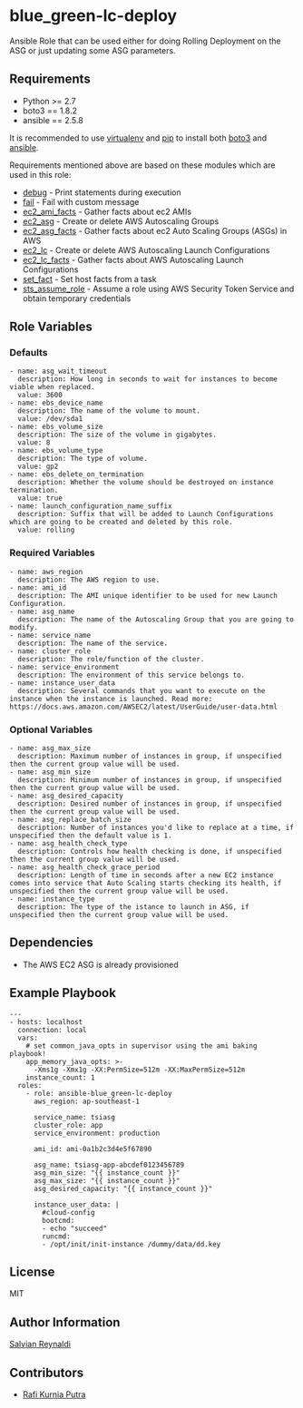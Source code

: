 # blue_green-lc-deploy #

Ansible Role that can be used either for doing Rolling Deployment on the ASG or just updating some ASG parameters.

## Requirements ##

- Python >= 2.7 
- boto3 == 1.8.2
- ansible == 2.5.8

It is recommended to use [virtualenv](https://virtualenv.pypa.io/en/stable/installation/) and [pip](https://pip.pypa.io/en/stable/installing/) to install both [boto3](https://boto3.amazonaws.com/v1/documentation/api/latest/guide/quickstart.html#installation) and [ansible](https://docs.ansible.com/ansible/latest/installation_guide/intro_installation.html#latest-releases-via-pip).

Requirements mentioned above are based on these modules which are used in this role:
- [debug](https://docs.ansible.com/ansible/2.5/modules/debug_module.html) - Print statements during execution
- [fail](https://docs.ansible.com/ansible/2.5/modules/fail_module.html) - Fail with custom message
- [ec2_ami_facts](https://docs.ansible.com/ansible/2.5/modules/ec2_ami_facts_module.html) - Gather facts about ec2 AMIs 
- [ec2_asg](https://docs.ansible.com/ansible/2.5/modules/ec2_asg_module.html) - Create or delete AWS Autoscaling Groups
- [ec2_asg_facts](https://docs.ansible.com/ansible/2.5/modules/ec2_asg_facts_module.html) - Gather facts about ec2 Auto Scaling Groups (ASGs) in AWS
- [ec2_lc](https://docs.ansible.com/ansible/2.5/modules/ec2_lc_module.html) - Create or delete AWS Autoscaling Launch Configurations
- [ec2_lc_facts](https://docs.ansible.com/ansible/2.5/modules/ec2_lc_facts_module.html) - Gather facts about AWS Autoscaling Launch Configurations
- [set_fact](https://docs.ansible.com/ansible/2.5/modules/set_fact_module.html) - Set host facts from a task
- [sts_assume_role](https://docs.ansible.com/ansible/2.5/modules/sts_assume_role_module.html) - Assume a role using AWS Security Token Service and obtain temporary credentials


## Role Variables ##

### Defaults ###
 
    - name: asg_wait_timeout
      description: How long in seconds to wait for instances to become viable when replaced.
      value: 3600
    - name: ebs_device_name
      description: The name of the volume to mount.
      value: /dev/sda1
    - name: ebs_volume_size
      description: The size of the volume in gigabytes.
      value: 8
    - name: ebs_volume_type
      description: The type of volume.
      value: gp2
    - name: ebs_delete_on_termination
      description: Whether the volume should be destroyed on instance termination.
      value: true
    - name: launch_configuration_name_suffix
      description: Suffix that will be added to Launch Configurations which are going to be created and deleted by this role.
      value: rolling

### Required Variables ###

    - name: aws_region
      description: The AWS region to use.
    - name: ami_id
      description: The AMI unique identifier to be used for new Launch Configuration.
    - name: asg_name
      description: The name of the Autoscaling Group that you are going to modify.
    - name: service_name
      description: The name of the service.
    - name: cluster_role
      description: The role/function of the cluster.
    - name: service_environment
      description: The environment of this service belongs to.
    - name: instance_user_data
      description: Several commands that you want to execute on the instance when the instance is launched. Read more: https://docs.aws.amazon.com/AWSEC2/latest/UserGuide/user-data.html

### Optional Variables ###

    - name: asg_max_size
      description: Maximum number of instances in group, if unspecified then the current group value will be used.
    - name: asg_min_size
      description: Minimum number of instances in group, if unspecified then the current group value will be used.
    - name: asg_desired_capacity
      description: Desired number of instances in group, if unspecified then the current group value will be used.
    - name: asg_replace_batch_size
      description: Number of instances you'd like to replace at a time, if unspecified then the default value is 1.
    - name: asg_health_check_type
      description: Controls how health checking is done, if unspecified then the current group value will be used.
    - name: asg_health_check_grace_period
      description: Length of time in seconds after a new EC2 instance comes into service that Auto Scaling starts checking its health, if unspecified then the current group value will be used.
    - name: instance_type
      description: The type of the istance to launch in ASG, if unspecified then the current group value will be used.

## Dependencies ##

 - The AWS EC2 ASG is already provisioned

## Example Playbook ##


```
---
- hosts: localhost
  connection: local
  vars:
    # set common_java_opts in supervisor using the ami baking playbook!
    app_memory_java_opts: >- 
      -Xms1g -Xmx1g -XX:PermSize=512m -XX:MaxPermSize=512m
    instance_count: 1
  roles:
    - role: ansible-blue_green-lc-deploy
      aws_region: ap-southeast-1

      service_name: tsiasg
      cluster_role: app
      service_environment: production

      ami_id: ami-0a1b2c3d4e5f67890

      asg_name: tsiasg-app-abcdef0123456789
      asg_min_size: "{{ instance_count }}"
      asg_max_size: "{{ instance_count }}"
      asg_desired_capacity: "{{ instance_count }}"
            
      instance_user_data: |
        #cloud-config
        bootcmd:
        - echo "succeed"
        runcmd:
        - /opt/init/init-instance /dummy/data/dd.key
```

## License

MIT

## Author Information ##

[Salvian Reynaldi](https://github.com/SalzzZ)

## Contributors ##

- [Rafi Kurnia Putra](https://github.com/rafikurnia)
